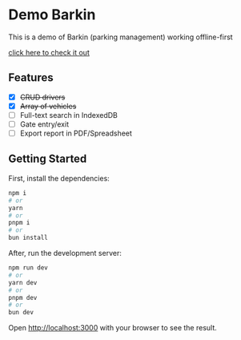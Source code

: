 # Demo Barkin

This is a demo of Barkin (parking management) working offline-first

[click here to check it out](https://demo-barkin-pedroramos17.vercel.app/)

## Features


- [X] ~~CRUD drivers~~
- [X] ~~Array of vehicles~~
- [ ] Full-text search in IndexedDB
- [ ] Gate entry/exit
- [ ] Export report in PDF/Spreadsheet

## Getting Started

First, install the dependencies:

```bash
npm i
# or
yarn
# or
pnpm i
# or
bun install
```

After, run the development server:

```bash
npm run dev
# or
yarn dev
# or
pnpm dev
# or
bun dev
```

Open [http://localhost:3000](http://localhost:3000) with your browser to see the result.